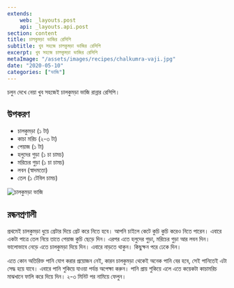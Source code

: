 ```yaml
---
extends:
    web: _layouts.post
    api: _layouts.api.post
section: content
title: চালকুমড়া ভাজির রেসিপি
subtitle: খুব সহজে চালকুমড়া ভাজির রেসিপি
excerpt: খুব সহজে চালকুমড়া ভাজির রেসিপি
metaImage: "/assets/images/recipes/chalkumra-vaji.jpg"
date: "2020-05-10"
categories: ["ভাজি"]
---
```


চলুন দেখে নেয়া খুব সহজেই চালকুমড়া ভাজি রান্নার রেসিপি।

## উপকরণ

- চালকুমড়া (১ টা)
- কাচা মরিচ (২-৩ টা)
- পেয়াজ (১ টা)
- হলুদের গুড়া (১ চা চামচ)
- মরিচের গুড়া (১ চা চামচ)
- লবন (স্বাদমতো)
- তেল (১ টেবিল চামচ)

![চালকুমড়া ভাজি](/assets/images/recipes/chalkumra-vaji.jpg)

## রন্ধনপ্রণালী

প্রথমেই চালকুমড়া ধুয়ে গ্রেটার দিয়ে গ্রেট করে নিতে হবে। আপনি চাইলে কেটে কুচি কুচি করেও নিতে পারেন। এবারে
একটা পাত্রে তেল নিয়ে তাতে পেয়াজ কুচি ছেড়ে দিন। এরপর এতে হলুদের গুড়া, মরিচের গুড়া আর লবন দিন।
ভালোভাবে নেড়ে এতে চালকুমড়া দিয়ে দিন। এবারে নাড়তে থাকুন। কিছুক্ষন পরে ঢেকে দিন।

এতে কোন অতিরিক্ত পানি যোগ করার প্রয়োজন নেই, কারন চালকুমড়া থেকেই অনেক পানি বের হবে, সেই পানিতেই
এটা সেদ্ধ হয়ে যাবে। এবারে পানি শুকিয়ে যাওয়া পর্যন্ত অপেক্ষা করুন। পানি প্রায় শুকিয়ে এলে এতে কয়েকটা কাচামরিচ
মাঝখানে ফালি করে দিয়ে দিন। ২-৩ মিনিট পর নামিয়ে ফেলুন।
